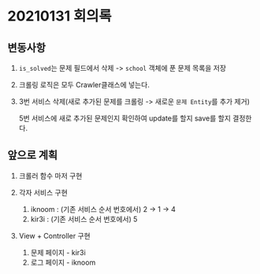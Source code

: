 # 20210131 회의록



## 변동사항

1. `is_solved`는 문제 필드에서 삭제 -> `school` 객체에 푼 문제 목록을 저장

2. 크롤링 로직은 모두 Crawler클래스에 넣는다.

3. 3번 서비스 삭제(새로 추가된 문제를 크롤링 -> 새로운 `문제 Entity`를 추가 제거)

   5번 서비스에 새로 추가된 문제인지 확인하여 update를 할지 save를 할지 결정한다.



## 앞으로 계획

1. 크롤러 함수 마저 구현

2. 각자 서비스 구현
   1. iknoom : (기존 서비스 순서 번호에서) 2 -> 1 -> 4
   2. kir3i : (기존 서비스 순서 번호에서) 5

3. View + Controller 구현
   1. 문제 페이지 - kir3i
   2. 로그 페이지 - iknoom

